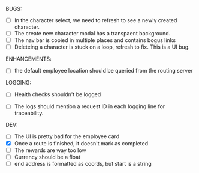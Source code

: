 BUGS:
- [ ] In the character select, we need to refresh to see a newly created character.
- [ ] The create new character modal has a transpaent background.
- [ ] The nav bar is copied in multiple places and contains bogus links
- [ ] Deleteing a character is stuck on a loop, refresh to fix. This is a UI bug.

ENHANCEMENTS:
- [ ] the default employee location should be queried from the routing server

LOGGING:
- [ ] Health checks shouldn't be logged 
- [ ] The logs should mention a request ID in each logging line for traceability.


DEV:
- [ ] The UI is pretty bad for the employee card
- [x] Once a route is finished, it doesn't mark as completed
- [ ] The rewards are way too low
- [ ] Currency should be a float
- [ ] end address is formatted as coords, but start is a string